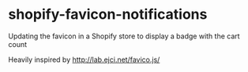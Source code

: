 # shopify-favicon-notifications
Updating the favicon in a Shopify store to display a badge with the cart count

Heavily inspired by http://lab.ejci.net/favico.js/
